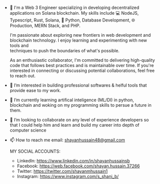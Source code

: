 - 👋 I'm a Web 3 Engineer specializing in developing decentralized applications on Solana blockchain. My skills include 💻 NodeJS, Typescript, Rust,         Solana, 🐍 Python, Database Development, 🌐 Production, MERN Stack, and PHP.

  I'm passionate about exploring new frontiers in web development and blockchain technology. I enjoy learning and experimenting with new tools and        
  techniques to push the boundaries of what's possible.

  As an enthusiastic collaborator, I'm committed to delivering high-quality code that follows best practices and is maintainable over time. If you're 
  interested in connecting or discussing potential collaborations, feel free to reach out.

- 👀 I’m interested in building professional softwares & helful tools that provide ease to my work.
- 🌱 I’m currently learning artifical inteligence (ML/Dl) in python, blockchain and woking on my programming skills to persue a future in them.
- 💞️ I’m looking to collaborate on any level of experience developers so that I could help him and learn and build my career into depth of computer science
- 📫 How to reach me email: shayanhussain48@gmail.com

  MY SOCIAL ACCOUNTS: <br />
  - LinkedIn: https://www.linkedin.com/in/shayanhussainsb <br />
  - Facebook: https://web.facebook.com/shayan.hussain.37266 <br />
  - Twitter: https://twitter.com/shayanmhussain1 <br />
  - Instagram: https://www.instagram.com/s_shani_b/ <br />
 
<!---
ShayanHussainSB/ShayanHussainSB is a ✨ special ✨ repository because its `README.md` (this file) appears on your GitHub profile.
You can click the Preview link to take a look at your changes.
--->
